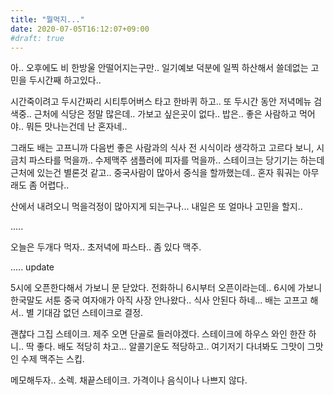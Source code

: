 ```yaml
---
title: "뭘먹지..."
date: 2020-07-05T16:12:07+09:00
#draft: true
---
```

아.. 오후에도 비 한방울 안떨어지는구만.. 일기예보 덕분에
일찍 하산해서 쓸데없는 고민을 두시간째 하고있다..

시간죽이려고 두시간짜리 시티투어버스 타고 한바퀴 하고..
또 두시간 동안 저녁메뉴
검색중.. 근처에 식당은 정말 많은데.. 가보고 싶은곳이 없다..
밥은.. 좋은 사람하고 먹어야.. 뭐든 맛나는건데 난 혼자네..

그래도 배는 고프니까 다음번 좋은 사람과의 식사 전 
시식이라 생각하고 고르다 보니,
시금치 파스타를 먹을까.. 수제맥주 샘플러에 피자를 먹을까..
스테이크는 당기기는 하는데 근처에 있는건 별론것 같고.. 
중국사람이 많아서 중식을 할까했는데..
혼자 훠궈는 아무래도 좀 어렵다..

산에서 내려오니 먹을걱정이 많아지게 되는구나... 내일은 또
얼마나 고민을 할지..

.....

오늘은 두개다 먹자.. 초저녁에 파스타.. 좀 있다 맥주.

..... update

5시에 오픈한다해서 가보니 문 닫았다. 전화하니 6시부터 오픈이라는데..
6시에 가보니 한국말도 서툰 중국 여자애가 아직 사장 안나왔다..
식사 안된다 하네... 배는 고프고 해서.. 별 기대감 없던 스테이크로 결정.

괜찮다 그집 스테이크. 제주 오면 단골로 들러야겠다. 스테이크에
하우스 와인 한잔 하니.. 딱 좋다. 배도 적당히 차고... 알콜기운도
적당하고.. 여기저기 다녀봐도 그맛이 그맛인 수제 맥주는 스킵.

메모해두자.. 소렉. 채끝스테이크. 가격이나 음식이나 나쁘지 않다.

